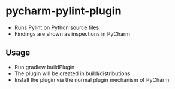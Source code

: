 # pycharm-pylint-plugin

* Runs Pylint on Python source files
* Findings are shown as inspections in PyCharm

## Usage

* Run gradlew buildPlugin
* The plugin will be created in build/distributions
* Install the plugin via the normal plugin mechanism of PyCharm
